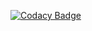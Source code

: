 
[![Codacy Badge](https://api.codacy.com/project/badge/Grade/dbd04057471944c3a1b11275e451d537)](https://app.codacy.com/app/aladac/rails-devise-omniauth?utm_source=github.com&utm_medium=referral&utm_content=aladac/rails-devise-omniauth&utm_campaign=Badge_Grade_Dashboard)


